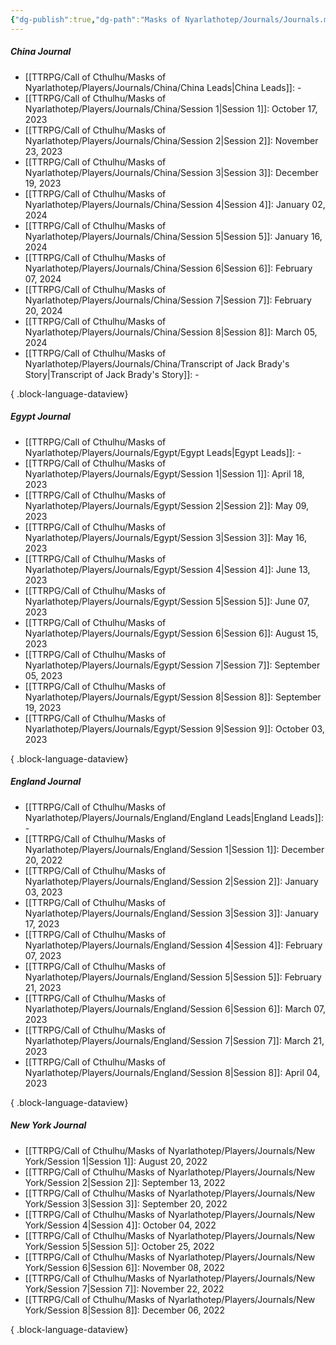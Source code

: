 ```yaml
---
{"dg-publish":true,"dg-path":"Masks of Nyarlathotep/Journals/Journals.md","dg-permalink":"masks-of-nyarlathotep/journals","permalink":"/masks-of-nyarlathotep/journals/","title":"Journal Collections","pinned":true,"tags":["TTRPG/Games/MoN"]}
---
```


##### China Journal
- [[TTRPG/Call of Cthulhu/Masks of Nyarlathotep/Players/Journals/China/China Leads\|China Leads]]: \-
- [[TTRPG/Call of Cthulhu/Masks of Nyarlathotep/Players/Journals/China/Session 1\|Session 1]]: October 17, 2023
- [[TTRPG/Call of Cthulhu/Masks of Nyarlathotep/Players/Journals/China/Session 2\|Session 2]]: November 23, 2023
- [[TTRPG/Call of Cthulhu/Masks of Nyarlathotep/Players/Journals/China/Session 3\|Session 3]]: December 19, 2023
- [[TTRPG/Call of Cthulhu/Masks of Nyarlathotep/Players/Journals/China/Session 4\|Session 4]]: January 02, 2024
- [[TTRPG/Call of Cthulhu/Masks of Nyarlathotep/Players/Journals/China/Session 5\|Session 5]]: January 16, 2024
- [[TTRPG/Call of Cthulhu/Masks of Nyarlathotep/Players/Journals/China/Session 6\|Session 6]]: February 07, 2024
- [[TTRPG/Call of Cthulhu/Masks of Nyarlathotep/Players/Journals/China/Session 7\|Session 7]]: February 20, 2024
- [[TTRPG/Call of Cthulhu/Masks of Nyarlathotep/Players/Journals/China/Session 8\|Session 8]]: March 05, 2024
- [[TTRPG/Call of Cthulhu/Masks of Nyarlathotep/Players/Journals/China/Transcript of Jack Brady's Story\|Transcript of Jack Brady's Story]]: \-

{ .block-language-dataview}

##### Egypt Journal
- [[TTRPG/Call of Cthulhu/Masks of Nyarlathotep/Players/Journals/Egypt/Egypt Leads\|Egypt Leads]]: \-
- [[TTRPG/Call of Cthulhu/Masks of Nyarlathotep/Players/Journals/Egypt/Session 1\|Session 1]]: April 18, 2023
- [[TTRPG/Call of Cthulhu/Masks of Nyarlathotep/Players/Journals/Egypt/Session 2\|Session 2]]: May 09, 2023
- [[TTRPG/Call of Cthulhu/Masks of Nyarlathotep/Players/Journals/Egypt/Session 3\|Session 3]]: May 16, 2023
- [[TTRPG/Call of Cthulhu/Masks of Nyarlathotep/Players/Journals/Egypt/Session 4\|Session 4]]: June 13, 2023
- [[TTRPG/Call of Cthulhu/Masks of Nyarlathotep/Players/Journals/Egypt/Session 5\|Session 5]]: June 07, 2023
- [[TTRPG/Call of Cthulhu/Masks of Nyarlathotep/Players/Journals/Egypt/Session 6\|Session 6]]: August 15, 2023
- [[TTRPG/Call of Cthulhu/Masks of Nyarlathotep/Players/Journals/Egypt/Session 7\|Session 7]]: September 05, 2023
- [[TTRPG/Call of Cthulhu/Masks of Nyarlathotep/Players/Journals/Egypt/Session 8\|Session 8]]: September 19, 2023
- [[TTRPG/Call of Cthulhu/Masks of Nyarlathotep/Players/Journals/Egypt/Session 9\|Session 9]]: October 03, 2023

{ .block-language-dataview}

##### England Journal
- [[TTRPG/Call of Cthulhu/Masks of Nyarlathotep/Players/Journals/England/England Leads\|England Leads]]: \-
- [[TTRPG/Call of Cthulhu/Masks of Nyarlathotep/Players/Journals/England/Session 1\|Session 1]]: December 20, 2022
- [[TTRPG/Call of Cthulhu/Masks of Nyarlathotep/Players/Journals/England/Session 2\|Session 2]]: January 03, 2023
- [[TTRPG/Call of Cthulhu/Masks of Nyarlathotep/Players/Journals/England/Session 3\|Session 3]]: January 17, 2023
- [[TTRPG/Call of Cthulhu/Masks of Nyarlathotep/Players/Journals/England/Session 4\|Session 4]]: February 07, 2023
- [[TTRPG/Call of Cthulhu/Masks of Nyarlathotep/Players/Journals/England/Session 5\|Session 5]]: February 21, 2023
- [[TTRPG/Call of Cthulhu/Masks of Nyarlathotep/Players/Journals/England/Session 6\|Session 6]]: March 07, 2023
- [[TTRPG/Call of Cthulhu/Masks of Nyarlathotep/Players/Journals/England/Session 7\|Session 7]]: March 21, 2023
- [[TTRPG/Call of Cthulhu/Masks of Nyarlathotep/Players/Journals/England/Session 8\|Session 8]]: April 04, 2023

{ .block-language-dataview}

##### New York Journal
- [[TTRPG/Call of Cthulhu/Masks of Nyarlathotep/Players/Journals/New York/Session 1\|Session 1]]: August 20, 2022
- [[TTRPG/Call of Cthulhu/Masks of Nyarlathotep/Players/Journals/New York/Session 2\|Session 2]]: September 13, 2022
- [[TTRPG/Call of Cthulhu/Masks of Nyarlathotep/Players/Journals/New York/Session 3\|Session 3]]: September 20, 2022
- [[TTRPG/Call of Cthulhu/Masks of Nyarlathotep/Players/Journals/New York/Session 4\|Session 4]]: October 04, 2022
- [[TTRPG/Call of Cthulhu/Masks of Nyarlathotep/Players/Journals/New York/Session 5\|Session 5]]: October 25, 2022
- [[TTRPG/Call of Cthulhu/Masks of Nyarlathotep/Players/Journals/New York/Session 6\|Session 6]]: November 08, 2022
- [[TTRPG/Call of Cthulhu/Masks of Nyarlathotep/Players/Journals/New York/Session 7\|Session 7]]: November 22, 2022
- [[TTRPG/Call of Cthulhu/Masks of Nyarlathotep/Players/Journals/New York/Session 8\|Session 8]]: December 06, 2022

{ .block-language-dataview}



